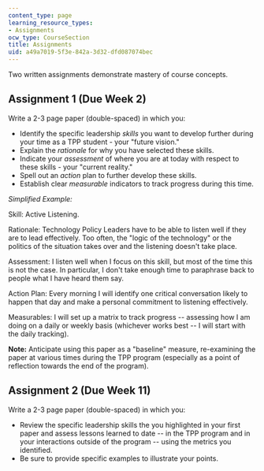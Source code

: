 ```yaml
---
content_type: page
learning_resource_types:
- Assignments
ocw_type: CourseSection
title: Assignments
uid: a49a7019-5f3e-842a-3d32-dfd087074bec
---
```


Two written assignments demonstrate mastery of course concepts.

Assignment 1 (Due Week 2)
-------------------------

Write a 2-3 page paper (double-spaced) in which you:

*   Identify the specific leadership _skills_ you want to develop further during your time as a TPP student - your "future vision."
*   Explain the _rationale_ for why you have selected these skills.
*   Indicate your _assessment_ of where you are at today with respect to these skills - your "current reality."
*   Spell out an _action_ plan to further develop these skills.
*   Establish clear _measurable_ indicators to track progress during this time.

_Simplified Example:_

Skill: Active Listening.

Rationale: Technology Policy Leaders have to be able to listen well if they are to lead effectively. Too often, the "logic of the technology" or the politics of the situation takes over and the listening doesn't take place.

Assessment: I listen well when I focus on this skill, but most of the time this is not the case. In particular, I don't take enough time to paraphrase back to people what I have heard them say.

Action Plan: Every morning I will identify one critical conversation likely to happen that day and make a personal commitment to listening effectively.

Measurables: I will set up a matrix to track progress -- assessing how I am doing on a daily or weekly basis (whichever works best -- I will start with the daily tracking).

**Note:** Anticipate using this paper as a "baseline" measure, re-examining the paper at various times during the TPP program (especially as a point of reflection towards the end of the program).

Assignment 2 (Due Week 11)
--------------------------

Write a 2-3 page paper (double-spaced) in which you:

*   Review the specific leadership skills the you highlighted in your first paper and assess lessons learned to date -- in the TPP program and in your interactions outside of the program -- using the metrics you identified.
*   Be sure to provide specific examples to illustrate your points.